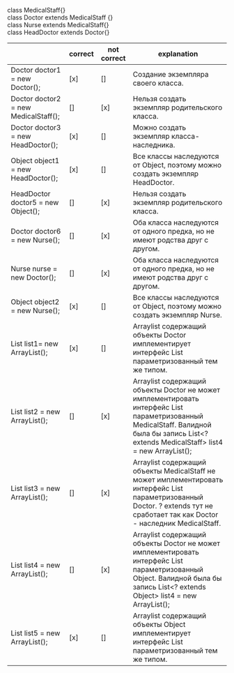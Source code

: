 <!-- language: Java -->
class MedicalStaff{}  
class Doctor extends MedicalStaff {}  
class Nurse extends MedicalStaff{}  
class HeadDoctor extends Doctor{}  

|   | correct | not correct  | explanation  |
|---|---|---|---|
|  Doctor doctor1 = new Doctor(); |  [x] |[]  |Создание экземпляра своего класса.  |
|  Doctor doctor2 = new MedicalStaff(); |[]   | [x]  | Нельзя создать экземпляр родительского класса. |
|  Doctor doctor3 = new HeadDoctor(); |  [x] | []  | Можно создать экземпляр класса-наследника.  |
| Object object1 = new HeadDoctor();  |  [x] | []  | Все классы наследуются от Object, поэтому можно создать экземпляр HeadDoctor.
|  HeadDoctor doctor5 = new Object(); |  [] | [x]  |  Нельзя создать экземпляр родительского класса. |
| Doctor doctor6 = new Nurse();  | []  | [x]  | Оба класса наследуются от одного предка, но не имеют родства друг с другом.  |
|  Nurse nurse = new Doctor(); |  [] |[x]   |  Оба класса наследуются от одного предка, но не имеют родства друг с другом. |
|  Object object2 = new Nurse(); |  [x] | []  | Все классы наследуются от Object, поэтому можно создать экземпляр Nurse.  |
|List <Doctor> list1= new ArrayList<Doctor>();   |  [x] | []  | Arraylist содержащий объекты Doctor имплементирует интерфейс List параметризованный тем же типом. |
|  List<MedicalStaff> list2 = new ArrayList<Doctor>(); |  [] | [x]  | Arraylist содержащий объекты Doctor не может имплементировать интерфейс List  параметризованный MedicalStaff. Валидной была бы запись List<? extends MedicalStaff> list4 = new ArrayList<Doctor>();|
| List<Doctor> list3 = new ArrayList<MedicalStaff>();  |[]   | [x]  | Arraylist содержащий объекты MedicalStaff не может имплементировать интерфейс List параметризованный Doctor. ? extends тут не сработает так как Doctor - наследник MedicalStaff.
|  List<Object> list4 = new ArrayList<Doctor>(); |  [] |  [x] |  Arraylist содержащий объекты Doctor не может имплементировать интерфейс List параметризованный Object. Валидной была бы запись  List<? extends Object> list4 = new ArrayList<Doctor>(); |
|  List<Object> list5 = new ArrayList<Object>(); |  [x] | []  |Arraylist содержащий объекты Object имплементирует интерфейс List параметризованный тем же типом.   |